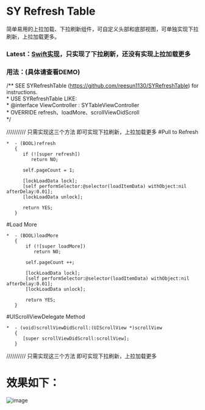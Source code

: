 # SY Refresh Table
简单易用的上拉加载、下拉刷新组件，可自定义头部和底部视图，可单独实现下拉刷新，上拉加载更多。

### Latest：[Swift实现](https://github.com/reesun1130/syrefreshswift)，只实现了下拉刷新，还没有实现上拉加载更多

### 用法：(具体请查看DEMO)  
  /**  SEE SYRefreshTable (https://github.com/reesun1130/SYRefreshTable) for instructions.  
    *  USE SYRefreshTable LIKE:  
    *  @interface ViewController : SYTableViewController  
    *  OVERRIDE refresh、loadMore、scrollViewDidScroll  
    */
    
////////// 只需实现这三个方法 即可实现下拉刷新，上拉加载更多
#Pull to Refresh

    *  - (BOOL)refresh
       {
          if (![super refresh])
             return NO;
          
          self.pageCount = 1;
          
          [lockLoadData lock];
          [self performSelector:@selector(loadItemData) withObject:nil afterDelay:0.01];
          [lockLoadData unlock];
          
          return YES;
       }

#Load More

    *  - (BOOL)loadMore
       {
           if (![super loadMore])
              return NO;
           
           self.pageCount ++;
  
           [lockLoadData lock];
           [self performSelector:@selector(loadItemData) withObject:nil afterDelay:0.01];
           [lockLoadData unlock];
  
           return YES;
       }

#UIScrollViewDelegate Method
    
    *  - (void)scrollViewDidScroll:(UIScrollView *)scrollView
       {
          [super scrollViewDidScroll:scrollView];
       }
       
////////// 只需实现这三个方法 即可实现下拉刷新，上拉加载更多

# 效果如下：
 ![image](https://github.com/reesun1130/SYRefreshTable/raw/master/SYRefreshTable/syrefresh.png)

